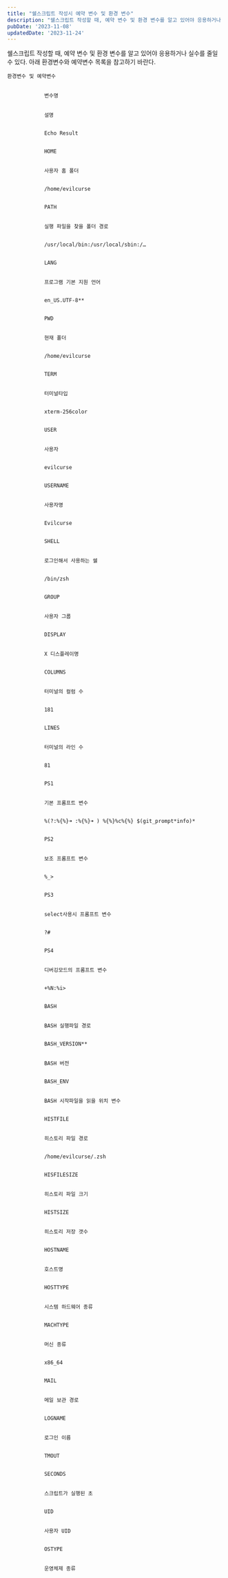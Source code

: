 ```yaml
---
title: "쉘스크립트 작성시 예약 변수 및 환경 변수"
description: "쉘스크립트 작성할 때, 예약 변수 및 환경 변수를 알고 있어야 응용하거나 실수를 줄일 수 있다.  아래 환경변수와 예약변수 목록을 참고하기 바란다.   환경변수 및 예약변수    변수명   설명   Echo Result       HOME   사용자 홈 폴더   /home/evilcur..."
pubDate: '2023-11-08'
updatedDate: '2023-11-24'
---
```


쉘스크립트 작성할 때, 예약 변수 및 환경 변수를 알고 있어야 응용하거나 실수를 줄일 수 있다.
아래 환경변수와 예약변수 목록을 참고하기 바란다.

	환경변수 및 예약변수
	
		
				변수명
			
			
				설명
			
			
				Echo Result
			
		
				HOME
			
			
				사용자 홈 폴더
			
			
				/home/evilcurse
			
		
				PATH
			
			
				실행 파일을 찾을 폴더 경로
			
			
				/usr/local/bin:/usr/local/sbin:/…
			
		
				LANG
			
			
				프로그램 기본 지원 언어 
			
			
				en_US.UTF-8**
			
		
				PWD
			
			
				현재 폴더 
			
			
				/home/evilcurse
			
		
				TERM
			
			
				터미널타입
			
			
				xterm-256color
			
		
				USER
			
			
				사용자
			
			
				evilcurse
			
		
				USERNAME
			
			
				사용자명
			
			
				Evilcurse
			
		
				SHELL
			
			
				로그인해서 사용하는 쉘
			
			
				/bin/zsh
			
		
				GROUP
			
			
				사용자 그룹
			
			
				DISPLAY
			
			
				X 디스플레이명
			
			
				COLUMNS
			
			
				터미널의 컬럼 수
			
			
				181
			
		
				LINES
			
			
				터미널의 라인 수 
			
			
				81
			
		
				PS1
			
			
				기본 프롬프트 변수
			
			
				%(?:%{%}➜ :%{%}➜ ) %{%}%c%{%} $(git_prompt*info)*
			
		
				PS2
			
			
				보조 프롬프트 변수
			
			
				%_>
			
		
				PS3
			
			
				select사용시 프롬프트 변수
			
			
				?#
			
		
				PS4
			
			
				디버깅모드의 프롬프트 변수
			
			
				+%N:%i>
			
		
				BASH
			
			
				BASH 실행파일 경로
			
			
				BASH_VERSION**
			
			
				BASH 버전
			
			
				BASH_ENV
			
			
				BASH 시작파일을 읽을 위치 변수
			
			
				HISTFILE
			
			
				히스토리 파일 경로
			
			
				/home/evilcurse/.zsh
			
		
				HISFILESIZE
			
			
				히스토리 파일 크기
			
			
				HISTSIZE
			
			
				히스토리 저장 갯수
			
			
				HOSTNAME
			
			
				호스트명
			
			
				HOSTTYPE
			
			
				시스템 하드웨어 종류
			
			
				MACHTYPE
			
			
				머신 종류
			
			
				x86_64
			
		
				MAIL
			
			
				메일 보관 경로
			
			
				LOGNAME
			
			
				로그인 이름
			
			
				TMOUT
			
			
				SECONDS
			
			
				스크립트가 실행된 초
			
			
				UID
			
			
				사용자 UID
			
			
				OSTYPE
			
			
				운영체제 종류